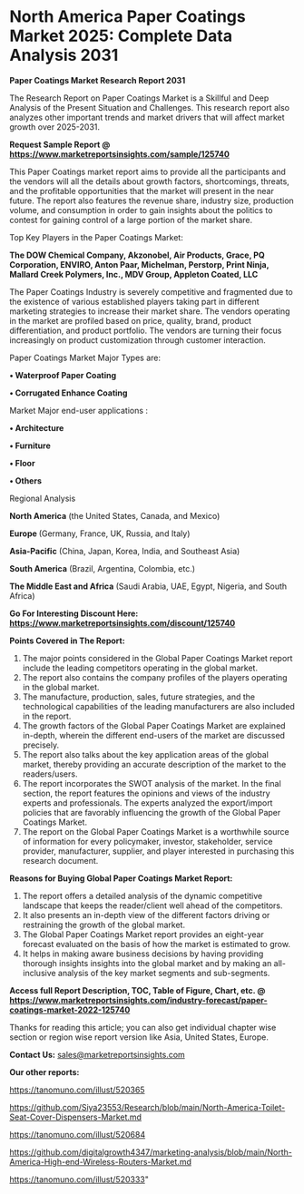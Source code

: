 # North America Paper Coatings Market 2025: Complete Data Analysis 2031

<strong>Paper Coatings Market Research Report 2031</strong>

The Research Report on Paper Coatings Market is a Skillful and Deep Analysis of the Present Situation and Challenges. This research report also analyzes other important trends and market drivers that will affect market growth over 2025-2031.

<strong>Request Sample Report @ <a href=https://www.marketreportsinsights.com/sample/125740>https://www.marketreportsinsights.com/sample/125740</a></strong>

This Paper Coatings market report aims to provide all the participants and the vendors will all the details about growth factors, shortcomings, threats, and the profitable opportunities that the market will present in the near future. The report also features the revenue share, industry size, production volume, and consumption in order to gain insights about the politics to contest for gaining control of a large portion of the market share.

Top Key Players in the Paper Coatings Market:

<strong>The DOW Chemical Company, Akzonobel, Air Products, Grace, PQ Corporation, ENVIRO, Anton Paar, Michelman, Perstorp, Print Ninja, Mallard Creek Polymers, Inc., MDV Group, Appleton Coated, LLC</strong>

The Paper Coatings Industry is severely competitive and fragmented due to the existence of various established players taking part in different marketing strategies to increase their market share. The vendors operating in the market are profiled based on price, quality, brand, product differentiation, and product portfolio. The vendors are turning their focus increasingly on product customization through customer interaction.

Paper Coatings Market Major Types are:

<strong>• Waterproof Paper Coating

• Corrugated Enhance Coating</strong>

Market Major end-user applications :

<strong>• Architecture

• Furniture

• Floor

• Others</strong>

Regional Analysis

</u><strong><b>North America</b></strong> (the United States, Canada, and Mexico)

<strong><b>Europe </b></strong>(Germany, France, UK, Russia, and Italy)

<strong><b>Asia-Pacific</b></strong> (China, Japan, Korea, India, and Southeast Asia)

<strong><b>South America</b></strong> (Brazil, Argentina, Colombia, etc.)

<strong><b>The Middle East and Africa</b></strong> (Saudi Arabia, UAE, Egypt, Nigeria, and South Africa)

<strong>Go For Interesting Discount Here: <a href=https://www.marketreportsinsights.com/discount/125740>https://www.marketreportsinsights.com/discount/125740</a></strong>

<strong>Points Covered in The Report:</strong>
<ol>
  <li>The major points considered in the Global Paper Coatings Market report include the leading competitors operating in the global market.</li>
  <li>The report also contains the company profiles of the players operating in the global market.</li>
  <li>The manufacture, production, sales, future strategies, and the technological capabilities of the leading manufacturers are also included in the report.</li>
  <li>The growth factors of the Global Paper Coatings Market are explained in-depth, wherein the different end-users of the market are discussed precisely.</li>
  <li>The report also talks about the key application areas of the global market, thereby providing an accurate description of the market to the readers/users.</li>
  <li>The report incorporates the SWOT analysis of the market. In the final section, the report features the opinions and views of the industry experts and professionals. The experts analyzed the export/import policies that are favorably influencing the growth of the Global Paper Coatings Market.</li>
  <li>The report on the Global Paper Coatings Market is a worthwhile source of information for every policymaker, investor, stakeholder, service provider, manufacturer, supplier, and player interested in purchasing this research document.</li>
</ol>
<strong>Reasons for Buying Global Paper Coatings Market Report:</strong>

<ol>
  <li>The report offers a detailed analysis of the dynamic competitive landscape that keeps the reader/client well ahead of the competitors.</li>
  <li>It also presents an in-depth view of the different factors driving or restraining the growth of the global market.</li>
  <li>The Global Paper Coatings Market report provides an eight-year forecast evaluated on the basis of how the market is estimated to grow.</li>
  <li>It helps in making aware business decisions by having providing thorough insights insights into the global market and by making an all-inclusive analysis of the key market segments and sub-segments.</li>
</ol>
<strong>Access full Report Description, TOC, Table of Figure, Chart, etc. @ <a href=https://www.marketreportsinsights.com/industry-forecast/paper-coatings-market-2022-125740>https://www.marketreportsinsights.com/industry-forecast/paper-coatings-market-2022-125740</a></strong>


Thanks for reading this article; you can also get individual chapter wise section or region wise report version like Asia, United States, Europe.

<strong>Contact Us:</strong>
sales@marketreportsinsights.com

<strong>Our other reports:</strong>

<a href=https://tanomuno.com/illust/520365>https://tanomuno.com/illust/520365</a>

<a href=https://github.com/Siya23553/Research/blob/main/North-America-Toilet-Seat-Cover-Dispensers-Market.md>https://github.com/Siya23553/Research/blob/main/North-America-Toilet-Seat-Cover-Dispensers-Market.md</a>

<a href=https://tanomuno.com/illust/520684>https://tanomuno.com/illust/520684</a>

<a href=https://github.com/digitalgrowth4347/marketing-analysis/blob/main/North-America-High-end-Wireless-Routers-Market.md>https://github.com/digitalgrowth4347/marketing-analysis/blob/main/North-America-High-end-Wireless-Routers-Market.md</a>

<a href=https://tanomuno.com/illust/520333>https://tanomuno.com/illust/520333</a>"

